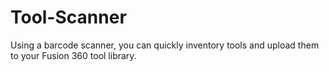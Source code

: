 # Tool-Scanner
Using a barcode scanner, you can quickly inventory tools and upload them to your Fusion 360 tool library. 

